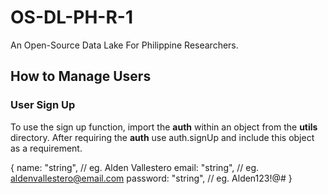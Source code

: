 # OS-DL-PH-R-1
An Open-Source Data Lake For Philippine Researchers.

## How to Manage Users

### User Sign Up
To use the sign up function, import the **auth** within an object from the **utils** directory. After requiring the **auth** use auth.signUp and include this object as a requirement.

{
    name: "string", // eg. Alden Vallestero
    email: "string", // eg. aldenvallestero@email.com
    password: "string", // eg. Alden123!@#
}